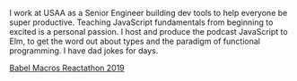 I work at USAA as a Senior Engineer building dev tools to help everyone be super productive. Teaching JavaScript fundamentals from beginning to excited is a personal passion. I host and produce the podcast JavaScript to Elm, to get the word out about types and the paradigm of functional programming. I have dad jokes for days.

[Babel Macros Reactathon 2019](https://www.youtube.com/watch?v=mtjHxwUQUs0&t=9326s)
